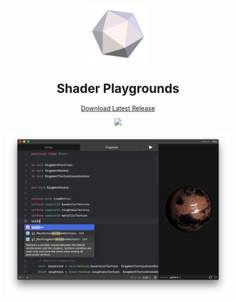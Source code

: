 <p align="center">
  <img src="docs/icon.png" width="128"/>
</p>

<h1 align="center"> Shader Playgrounds </h1>

<p align=center>
<a href="https://github.com/AgustinBrst/Shader-Playgrounds/releases/latest">Download Latest Release</a>
</p>

<p align="center">
  <img src="https://img.shields.io/badge/platform-windows%20%7C%20macos-lightgrey.svg"/>
</p>

<p align="center">
  <img src="docs/screenshot.png"/>
</p>
